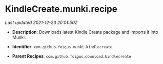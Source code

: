 # KindleCreate.munki.recipe

_Last updated 2021-12-23 20:01:50Z_

- **Description**: Downloads latest Kindle Create package and imports it into Munki.

- **Identifier**: `com.github.foigus.munki.kindlecreate`

- **Parent Recipes**: `com.github.foigus.download.kindlecreate`
